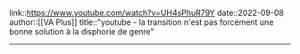 link::https://www.youtube.com/watch?v=UH4sPhuR79Y
date::2022-09-08
author::[[VA Plus]]
title::"youtube - la transition n'est pas forcément une bonne solution à la disphorie de genre"

----



